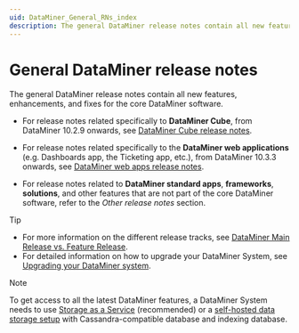 ```yaml
---
uid: DataMiner_General_RNs_index
description: The general DataMiner release notes contain all new features, enhancements, and fixes for core DataMiner software main and feature releases.
---
```


# General DataMiner release notes

The general DataMiner release notes contain all new features, enhancements, and fixes for the core DataMiner software.

- For release notes related specifically to **DataMiner Cube**, from DataMiner 10.2.9 onwards, see [DataMiner Cube release notes](xref:DataMiner_Cube_RNs_index).

- For release notes related specifically to the **DataMiner web applications** (e.g. Dashboards app, the Ticketing app, etc.), from DataMiner 10.3.3 onwards, see [DataMiner web apps release notes](xref:DataMiner_Web_apps_RNs_index).

- For release notes related to **DataMiner standard apps**, **frameworks**, **solutions**, and other features that are not part of the core DataMiner software, refer to the *Other release notes* section.

> [!TIP]
>
> - For more information on the different release tracks, see [DataMiner Main Release vs. Feature Release](xref:DataMiner_MR_vs_FR).
> - For detailed information on how to upgrade your DataMiner System, see [Upgrading your DataMiner system](xref:Upgrading_a_DataMiner_Agent).

> [!NOTE]
> To get access to all the latest DataMiner features, a DataMiner System needs to use [Storage as a Service](xref:STaaS) (recommended) or a [self-hosted data storage setup](xref:Supported_system_data_storage_architectures) with Cassandra-compatible database and indexing database.
